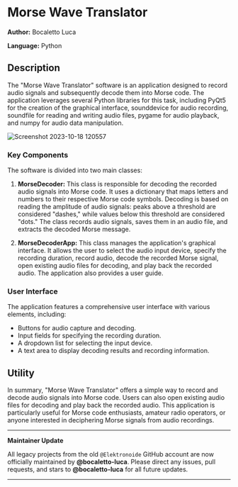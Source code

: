 # Morse Wave Translator

**Author:** Bocaletto Luca

**Language:** Python

## Description

The "Morse Wave Translator" software is an application designed to record audio signals and subsequently decode them into Morse code. The application leverages several Python libraries for this task, including PyQt5 for the creation of the graphical interface, sounddevice for audio recording, soundfile for reading and writing audio files, pygame for audio playback, and numpy for audio data manipulation.

![Screenshot 2023-10-18 120557](https://github.com/elektronoide/MorseWaveTranslator/assets/134635227/4657fda1-dba0-495e-9687-651f173317ff)

### Key Components

The software is divided into two main classes:

1. **MorseDecoder:** This class is responsible for decoding the recorded audio signals into Morse code. It uses a dictionary that maps letters and numbers to their respective Morse code symbols. Decoding is based on reading the amplitude of audio signals: peaks above a threshold are considered "dashes," while values below this threshold are considered "dots." The class records audio signals, saves them in an audio file, and extracts the decoded Morse message.

2. **MorseDecoderApp:** This class manages the application's graphical interface. It allows the user to select the audio input device, specify the recording duration, record audio, decode the recorded Morse signal, open existing audio files for decoding, and play back the recorded audio. The application also provides a user guide.

### User Interface

The application features a comprehensive user interface with various elements, including:

- Buttons for audio capture and decoding.
- Input fields for specifying the recording duration.
- A dropdown list for selecting the input device.
- A text area to display decoding results and recording information.

## Utility

In summary, "Morse Wave Translator" offers a simple way to record and decode audio signals into Morse code. Users can also open existing audio files for decoding and play back the recorded audio. This application is particularly useful for Morse code enthusiasts, amateur radio operators, or anyone interested in deciphering Morse signals from audio recordings.

---

**Maintainer Update**

All legacy projects from the old `@Elektronoide` GitHub account are now officially maintained by **@bocaletto-luca**. Please direct any issues, pull requests, and stars to **@bocaletto-luca** for all future updates.

---
